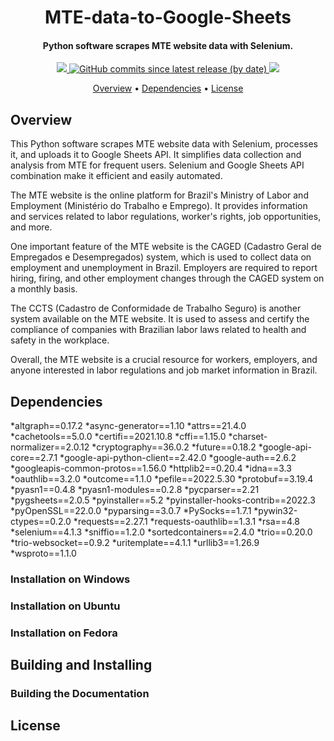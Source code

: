 <h1 align="center">
    MTE-data-to-Google-Sheets
    <br>
</h1>

<h4 align="center">Python software scrapes MTE website data with Selenium.</h4>

<p align="center">
    <a href="https://github.com/GOAguiar99/MTE-data-to-Google-Sheets">
        <img src="https://img.shields.io/badge/status-development-green?style=for-the-badge">
    </a>
    <a href="https://github.com/GOAguiar99/MTE-data-to-Google-Sheets/releases">
        <img alt="GitHub commits since latest release (by date)" src="https://img.shields.io/github/commits-since/GOAguiar99/MTE-data-to-Google-Sheets/latest?style=for-the-badge">
    </a>
    <a href="https://github.com/GOAguiar99/MTE-data-to-Google-Sheets/blob/master/LICENSE">
        <img src="https://img.shields.io/badge/license-MIT-yellow?style=for-the-badge">
    </a>
</p>

<p align="center">
    <a href="#overview">Overview</a> •
    <a href="#dependencies">Dependencies</a> •
    <a href="#license">License</a>
</p>

## Overview

This Python software scrapes MTE website data with Selenium, processes it, and uploads it to Google Sheets API. It simplifies data collection and analysis from MTE for frequent users. Selenium and Google Sheets API combination make it efficient and easily automated.

The MTE website is the online platform for Brazil's Ministry of Labor and Employment (Ministério do Trabalho e Emprego). It provides information and services related to labor regulations, worker's rights, job opportunities, and more.

One important feature of the MTE website is the CAGED (Cadastro Geral de Empregados e Desempregados) system, which is used to collect data on employment and unemployment in Brazil. Employers are required to report hiring, firing, and other employment changes through the CAGED system on a monthly basis.

The CCTS (Cadastro de Conformidade de Trabalho Seguro) is another system available on the MTE website. It is used to assess and certify the compliance of companies with Brazilian labor laws related to health and safety in the workplace.

Overall, the MTE website is a crucial resource for workers, employers, and anyone interested in labor regulations and job market information in Brazil.


## Dependencies

*altgraph==0.17.2
*async-generator==1.10
*attrs==21.4.0
*cachetools==5.0.0
*certifi==2021.10.8
*cffi==1.15.0
*charset-normalizer==2.0.12
*cryptography==36.0.2
*future==0.18.2
*google-api-core==2.7.1
*google-api-python-client==2.42.0
*google-auth==2.6.2
*googleapis-common-protos==1.56.0
*httplib2==0.20.4
*idna==3.3
*oauthlib==3.2.0
*outcome==1.1.0
*pefile==2022.5.30
*protobuf==3.19.4
*pyasn1==0.4.8
*pyasn1-modules==0.2.8
*pycparser==2.21
*pygsheets==2.0.5
*pyinstaller==5.2
*pyinstaller-hooks-contrib==2022.3
*pyOpenSSL==22.0.0
*pyparsing==3.0.7
*PySocks==1.7.1
*pywin32-ctypes==0.2.0
*requests==2.27.1
*requests-oauthlib==1.3.1
*rsa==4.8
*selenium==4.1.3
*sniffio==1.2.0
*sortedcontainers==2.4.0
*trio==0.20.0
*trio-websocket==0.9.2
*uritemplate==4.1.1
*urllib3==1.26.9
*wsproto==1.1.0

### Installation on Windows

### Installation on Ubuntu

### Installation on Fedora
## Building and Installing
### Building the Documentation

## License
